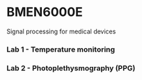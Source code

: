 # BMEN6000E
Signal processing for medical devices

### Lab 1 - Temperature monitoring
### Lab 2 - Photoplethysmography (PPG)